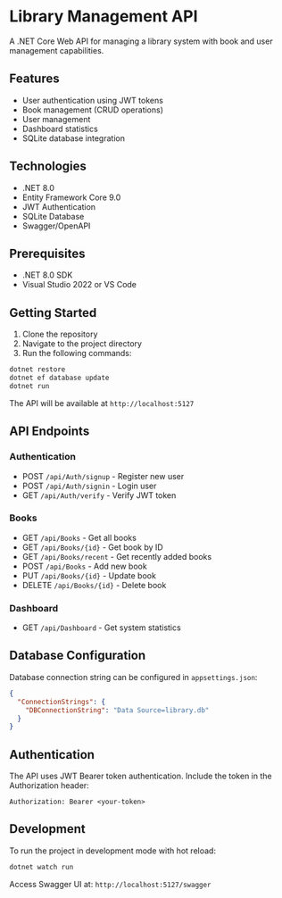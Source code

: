 # Library Management API

A .NET Core Web API for managing a library system with book and user management capabilities.

## Features

- User authentication using JWT tokens
- Book management (CRUD operations)
- User management
- Dashboard statistics
- SQLite database integration

## Technologies

- .NET 8.0
- Entity Framework Core 9.0
- JWT Authentication
- SQLite Database
- Swagger/OpenAPI

## Prerequisites

- .NET 8.0 SDK
- Visual Studio 2022 or VS Code

## Getting Started

1. Clone the repository
2. Navigate to the project directory
3. Run the following commands:

```sh
dotnet restore
dotnet ef database update
dotnet run
```

The API will be available at `http://localhost:5127`

## API Endpoints

### Authentication
- POST `/api/Auth/signup` - Register new user
- POST `/api/Auth/signin` - Login user
- GET `/api/Auth/verify` - Verify JWT token

### Books
- GET `/api/Books` - Get all books
- GET `/api/Books/{id}` - Get book by ID
- GET `/api/Books/recent` - Get recently added books
- POST `/api/Books` - Add new book
- PUT `/api/Books/{id}` - Update book
- DELETE `/api/Books/{id}` - Delete book

### Dashboard
- GET `/api/Dashboard` - Get system statistics


## Database Configuration

Database connection string can be configured in `appsettings.json`:

```json
{
  "ConnectionStrings": {
    "DBConnectionString": "Data Source=library.db"
  }
}
```

## Authentication

The API uses JWT Bearer token authentication. Include the token in the Authorization header:

```
Authorization: Bearer <your-token>
```

## Development

To run the project in development mode with hot reload:

```sh
dotnet watch run
```

Access Swagger UI at: `http://localhost:5127/swagger`
